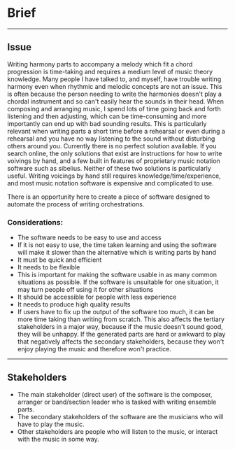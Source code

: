 

# Brief


----------


## Issue
Writing harmony parts to accompany a melody which fit a chord progression is time-taking and requires a medium level of music theory knowledge. Many people I have talked to, and myself, have trouble writing harmony even when rhythmic and melodic concepts are not an issue. This is often because the person needing to write the harmonies doesn't play a chordal instrument and so can't easily hear the sounds in their head. When composing and arranging music, I spend lots of time going back and forth listening and then adjusting, which can be time-consuming and more importantly can end up with bad sounding results. This is particularly relevant when writing parts a short time before a rehearsal or even during a rehearsal and you have no way listening to the sound without disturbing others around you. Currently there is no perfect solution available. If you search online, the only solutions that exist are instructions for how to write voivings by hand, and a few built in features of proprietary music notation software such as sibelius. Neither of these two solutions is particularly useful. Writing voicings by hand still requires knowledge/time/experience, and most music notation software is expensive and complicated to use.

There is an opportunity here to create a piece of software designed to automate the process of writing orchestrations.
### Considerations:
- The software needs to be easy to use and access
 - If it is not easy to use, the time taken learning and using the software will make it slower than the alternative which is writing parts by hand
- It must be quick and efficient
- It needs to be flexible
 - This is important for making the software usable in as many common situations as possible. If the software is unsuitable for one situation, it may turn people off using it for other situations
- It should be accessible for people with less experience
- It needs to produce high quality results
 - If users have to fix up the output of the software too much, it can be more time taking than writing from scratch. This also affects the tertiary stakeholders in a major way, because if the music doesn't sound good, they will be unhappy. If the generated parts are hard or awkward to play that negatively affects the secondary stakeholders, because they won't enjoy playing the music and therefore won't practice.

----------

## Stakeholders
- The main stakeholder (direct user) of the software is the composer, arranger or band/section leader who is tasked with writing ensemble parts. 
- The secondary stakeholders of the software are the musicians who will have to play the music. 
- Other stakeholders are people who will listen to the music, or interact with the music in some way.


